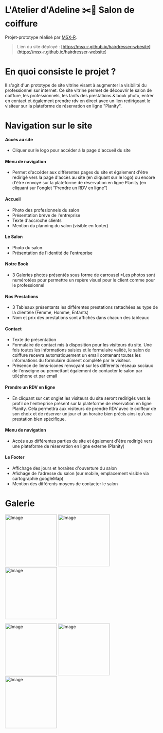 # L'Atelier d'Adeline ✂️💈 Salon de coiffure

Projet-prototype réalisé par [MSX-R](https://github.com/MSX-R "lien github profile").

> Lien du site déployé : [https://msx-r.github.io/hairdresser-wbesite](https://msx-r.github.io/hairdresser-website)

# En quoi consiste le projet ?

Il s'agit d'un prototype de site vitrine visant à augmenter la visibilité du professionnel sur internet. Ce site vitrine permet de découvrir le salon de coiffure, les professionnels, les tarifs des prestations & book photo, entrer en contact et également prendre rdv en direct avec un lien redirigeant le visiteur sur la plateforme de réservation en ligne "Planity".

# Navigation sur le site

#### Accès au site

- Cliquer sur le logo pour accéder à la page d'accueil du site

#### Menu de navigation

- Permet d'accéder aux différentes pages du site et également d'être redirigé vers la page d'accès au site (en cliquant sur le logo) ou encore d'être renvoyé sur la plateforme de réservation en ligne Planity (en cliquant sur l'onglet "Prendre un RDV en ligne")

#### Accueil

- Photo des profesionnels du salon
- Présentation brève de l'entreprise
- Texte d'accroche clients
- Mention du planning du salon (visible en footer)

#### Le Salon

- Photo du salon
- Présentation de l'identité de l'entreprise

#### Notre Book

- 3 Galeries photos présentés sous forme de carrousel
  \*Les photos sont numérotées pour permettre un repère visuel pour le client comme pour le professionnel

#### Nos Prestations

- 3 Tableaux présentants les différentes prestations rattachées au type de la clientèle (Femme, Homme, Enfants)
- Nom et prix des prestations sont affichés dans chacun des tableaux

#### Contact

- Texte de présentation
- Formulaire de contact mis à disposition pour les visiteurs du site. Une fois toutes les informations saisies et le formulaire validé, le salon de coiffure recevra automatiquement un email contenant toutes les informations du formulaire dûment complété par le visiteur.
- Présence de liens-icones renvoyant sur les différents réseaux sociaux de l'enseigne ou permettant également de contacter le salon par téléphone et par email

#### Prendre un RDV en ligne

- En cliquant sur cet onglet les visiteurs du site seront redirigés vers le profil de l'entreprise présent sur la plateforme de réservation en ligne Planity. Cela permettra aux visiteurs de prendre RDV avec le coiffeur de son choix et de réserver un jour et un horaire bien précis ainsi qu'une prestation bien spécifique.

#### Menu de navigation

- Accès aux différentes parties du site et également d'être redirigé vers une plateforme de réservation en ligne externe (Planity)

#### Le Footer

- Affichage des jours et horaires d'ouverture du salon
- Afichage de l'adresse du salon (sur mobile, emplacement visible via cartographie googleMap)
- Mention des différents moyens de contacter le salon

# Galerie

<img src="https://i.goopics.net/2ictjb.png" alt="Image" style="height:170px">  <img src="https://i.goopics.net/s30xjy.png" alt="Image" style="height:170px"> <img src="https://i.goopics.net/ituure.png" alt="Image" style="height:170px">  


<img src="https://i.goopics.net/qsh78e.png" alt="Image" style="height:170px"> <img src="https://i.goopics.net/88ecj8.png" alt="Image" style="height:170px"> <img src="https://i.goopics.net/6rslja.png" alt="Image" style="height:170px"> 
